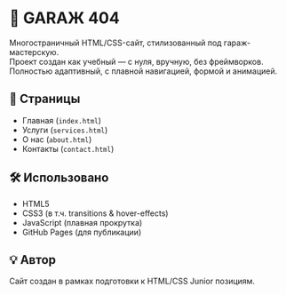 # 🚗 GARAЖ 404

Многостраничный HTML/CSS-сайт, стилизованный под гараж-мастерскую.  
Проект создан как учебный — с нуля, вручную, без фреймворков.  
Полностью адаптивный, с плавной навигацией, формой и анимацией.

## 🔧 Страницы

- Главная (`index.html`)
- Услуги (`services.html`)
- О нас (`about.html`)
- Контакты (`contact.html`)

## 🛠 Использовано

- HTML5
- CSS3 (в т.ч. transitions & hover-effects)
- JavaScript (плавная прокрутка)
- GitHub Pages (для публикации)

## 💡 Автор
Сайт создан в рамках подготовки к HTML/CSS Junior позициям.  
